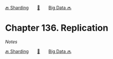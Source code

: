 [🔙 Sharding][previous-chapter]&nbsp;&nbsp;&nbsp;&nbsp;&nbsp;&nbsp;&nbsp;[🏡][readme]&nbsp;&nbsp;&nbsp;&nbsp;&nbsp;&nbsp;&nbsp;[Big Data 🔜][upcoming-chapter]

# Chapter 136. Replication

_Notes_

[🔙 Sharding][previous-chapter]&nbsp;&nbsp;&nbsp;&nbsp;&nbsp;&nbsp;&nbsp;[🏡][readme]&nbsp;&nbsp;&nbsp;&nbsp;&nbsp;&nbsp;&nbsp;[Big Data 🔜][upcoming-chapter]

[readme]: README.md
[previous-chapter]: ch135-sharding.md
[upcoming-chapter]: ch137-big-data.md